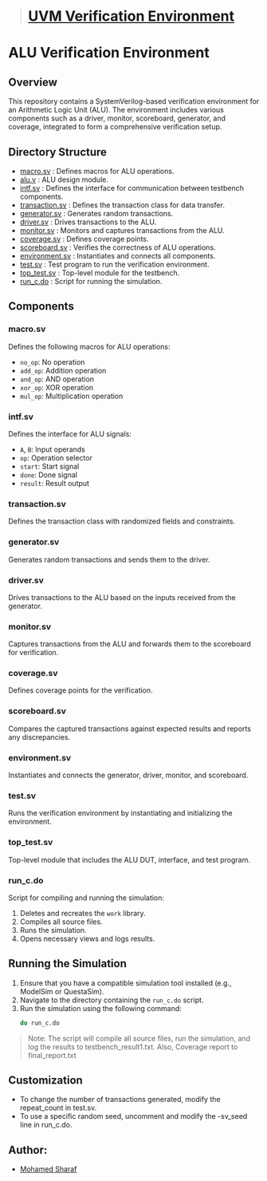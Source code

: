 > # [UVM Verification Environment](./ALU_UVM)
# ALU Verification Environment

## Overview
This repository contains a SystemVerilog-based verification environment for an Arithmetic Logic Unit (ALU). The environment includes various components such as a driver, monitor, scoreboard, generator, and coverage, integrated to form a comprehensive verification setup.

## Directory Structure
- [macro.sv](/macro.sv) : Defines macros for ALU operations.
- [alu.v](/alu.v) : ALU design module.
- [intf.sv](/intf.sv) : Defines the interface for communication between testbench components.
- [transaction.sv](/transaction.sv) : Defines the transaction class for data transfer.
- [generator.sv](/generator.sv) : Generates random transactions.
- [driver.sv](/driver.sv) : Drives transactions to the ALU.
- [monitor.sv](/monitor.sv) : Monitors and captures transactions from the ALU.
- [coverage.sv](/coverage.sv) : Defines coverage points.
- [scoreboard.sv](/scoreboard.sv) : Verifies the correctness of ALU operations.
- [environment.sv](/environment.sv) : Instantiates and connects all components.
- [test.sv](/test.sv) : Test program to run the verification environment.
- [top_test.sv](/top_test.sv) : Top-level module for the testbench.
- [run_c.do](/run_c.do) : Script for running the simulation.

## Components

### macro.sv
Defines the following macros for ALU operations:
- `no_op`: No operation
- `add_op`: Addition operation
- `and_op`: AND operation
- `xor_op`: XOR operation
- `mul_op`: Multiplication operation

### intf.sv
Defines the interface for ALU signals:
- `A`, `B`: Input operands
- `op`: Operation selector
- `start`: Start signal
- `done`: Done signal
- `result`: Result output

### transaction.sv
Defines the transaction class with randomized fields and constraints.

### generator.sv
Generates random transactions and sends them to the driver.

### driver.sv
Drives transactions to the ALU based on the inputs received from the generator.

### monitor.sv
Captures transactions from the ALU and forwards them to the scoreboard for verification.

### coverage.sv
Defines coverage points for the verification.

### scoreboard.sv
Compares the captured transactions against expected results and reports any discrepancies.

### environment.sv
Instantiates and connects the generator, driver, monitor, and scoreboard.

### test.sv
Runs the verification environment by instantiating and initializing the environment.

### top_test.sv
Top-level module that includes the ALU DUT, interface, and test program.

### run_c.do
Script for compiling and running the simulation:
1. Deletes and recreates the `work` library.
2. Compiles all source files.
3. Runs the simulation.
4. Opens necessary views and logs results.

## Running the Simulation

1. Ensure that you have a compatible simulation tool installed (e.g., ModelSim or QuestaSim).
2. Navigate to the directory containing the `run_c.do` script.
3. Run the simulation using the following command:
   ```bash
   do run_c.do
   ```

> Note: The script will compile all source files, run the simulation, and log the results to testbench_result1.txt. Also, Coverage report to final_report.txt

## Customization
- To change the number of transactions generated, modify the repeat_count in test.sv.
- To use a specific random seed, uncomment and modify the -sv_seed line in run_c.do.

## Author:
- [Mohamed Sharaf](sharafm823@gmail.com)

